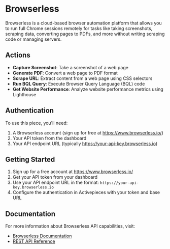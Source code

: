 # Browserless

Browserless is a cloud-based browser automation platform that allows you to run full Chrome sessions remotely for tasks like taking screenshots, scraping data, converting pages to PDFs, and more without writing scraping code or managing servers.

## Actions

- **Capture Screenshot**: Take a screenshot of a web page
- **Generate PDF**: Convert a web page to PDF format
- **Scrape URL**: Extract content from a web page using CSS selectors
- **Run BQL Query**: Execute Browser Query Language (BQL) code
- **Get Website Performance**: Analyze website performance metrics using Lighthouse

## Authentication

To use this piece, you'll need:

1. A Browserless account (sign up for free at https://www.browserless.io/)
2. Your API token from the dashboard
3. Your API endpoint URL (typically https://your-api-key.browserless.io)

## Getting Started

1. Sign up for a free account at https://www.browserless.io/
2. Get your API token from your dashboard
3. Use your API endpoint URL in the format: `https://your-api-key.browserless.io`
4. Configure the authentication in Activepieces with your token and base URL

## Documentation

For more information about Browserless API capabilities, visit:
- [Browserless Documentation](https://docs.browserless.io/)
- [REST API Reference](https://docs.browserless.io/rest-apis/intro)